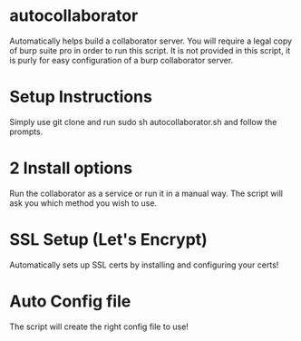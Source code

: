 # autocollaborator
Automatically helps build a collaborator server.  You will require a legal copy of burp suite pro in order to run this script.
It is not provided in this script, it is purly for easy configuration of a burp collaborator server. 

# Setup Instructions
Simply use git clone and run sudo sh autocollaborator.sh and follow the prompts. 

# 2 Install options
Run the collaborator as a service or run it in a manual way.  The script will ask you which method you wish to use. 

# SSL Setup (Let's Encrypt) 
Automatically sets up SSL certs by installing and configuring your certs! 

# Auto Config file
The script will create the right config file to use!
